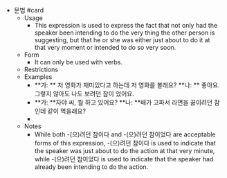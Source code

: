 - 문법 #card
	- Usage
		- This expression is used to express the fact that not only had the speaker been intending to do the very thing the other person is suggesting, but that he or she was either just about to do it at that very moment or intended to do so very soon.
	- Form
		- It can only be used with verbs.
	- Restrictions
	- Examples
		- **가: ** 저 영화가 재미있다고 하는데 저 영화를 볼래요?
		  **나: ** 좋아요. 그렇지 않아도 나도 보려던 참이 었어요.
		- **가: **자야 씨, 뭘 하고 있어요?
		  **나: **배가 고파서 라면을 끓이려던 참인데 같이 먹을래요?
		-
	- Notes
		- While both -(으)려던 참이다 and -(으)려던 참이었다 are acceptable forms of this expression, -(으)려던 참이다 is used to indicate that the speaker was just about to do the action at that very minute, while -(으)려던 참이었다 is used to indicate that the speaker had already been intending to do the action.